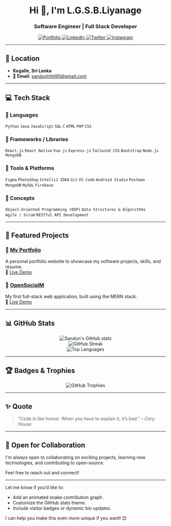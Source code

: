 <h1 align="center">Hi 👋, I'm L.G.S.B.Liyanage</h1>
<h3 align="center">Software Engineer | Full Stack Developer</h3>

<p align="center">
  <a href="https://Sandun441.github.io/Portfolio/" target="_blank">
    <img src="https://img.shields.io/badge/Portfolio-Click_Here-green?style=for-the-badge&logo=github" alt="Portfolio" />
  </a>
  <a href="https://www.linkedin.com/in/sandun-bandara-1477212a7" target="_blank">
    <img src="https://img.shields.io/badge/LinkedIn-Connect-blue?style=for-the-badge&logo=linkedin" alt="LinkedIn" />
  </a>
  <a href="https://x.com/sandunLiyanage_?t=qlBBkXsw6rPAQKgwqgfBOw&s=08" target="_blank">
    <img src="https://img.shields.io/badge/Twitter-Follow-lightblue?style=for-the-badge&logo=twitter" alt="Twitter" />
  </a>
  <a href="https://www.instagram.com/sandun.bandara.5851?igsh=aWE5NGJtN2NmcWpj" target="_blank">
    <img src="https://img.shields.io/badge/Instagram-Follow-pink?style=for-the-badge&logo=instagram" alt="Instagram" />
  </a>
</p>

---

## 📍 Location
- **Kegalle, Sri Lanka**
- 📧 **Email:** sandunhhh90@gmail.com

---

## 💻 Tech Stack

### 🔹 Languages
`Python` `Java` `JavaScript` `SQL` `C` `HTML` `PHP` `CSS`

### 🔹 Frameworks / Libraries
`React.js` `React Native` `Vue.js` `Express.js` `Tailwind CSS` `Bootstrap` `Node.js` `MongoDB`

### 🔹 Tools & Platforms
`Figma` `PhotoShop` `IntelliJ IDEA` `Git` `VS Code` `Android Studio` `Postman`  
`MongoDB` `MySQL` `Firebase`

### 🔹 Concepts
`Object-Oriented Programming (OOP)` `Data Structures & Algorithms`  
`Agile / Scrum` `RESTful API Development`

---

## 🚀 Featured Projects

### 📌 [My Portfolio](https://github.com/Sandun441/Portfolio)
A personal portfolio website to showcase my software projects, skills, and resume.  
🔗 [Live Demo](https://Sandun441.github.io/Portfolio/)

### 📌 [OpenSocialM](https://github.com/Sandun441/OpenSocialM)
My first full-stack web application, built using the MERN stack.  
🔗 [Live Demo](https://open-social-m.vercel.app/)

---

## 📊 GitHub Stats

<p align="center">
  <img src="https://github-readme-stats.vercel.app/api?username=Sandun441&show_icons=true&theme=radical" alt="Sandun's GitHub stats" />
  <br/>
  <img src="https://github-readme-streak-stats.herokuapp.com/?user=Sandun441&theme=radical" alt="GitHub Streak" />
  <br/>
  <img src="https://github-readme-stats.vercel.app/api/top-langs/?username=Sandun441&layout=compact&theme=radical" alt="Top Languages" />
</p>

---

## 🏆 Badges & Trophies

<p align="center">
  <img src="https://github-profile-trophy.vercel.app/?username=Sandun441&theme=radical&row=1&column=4" alt="GitHub Trophies" />
</p>

---

## ✨ Quote
> "Code is like humor. When you have to explain it, it’s bad." – *Cory House*

---

## 🤝 Open for Collaboration
I'm always open to collaborating on exciting projects, learning new technologies, and contributing to open-source.

Feel free to reach out and connect!

---

Let me know if you’d like to:
- Add an animated snake contribution graph.
- Customize the GitHub stats theme.
- Include visitor badges or dynamic bio updates.

I can help you make this even more unique if you want! 😊
